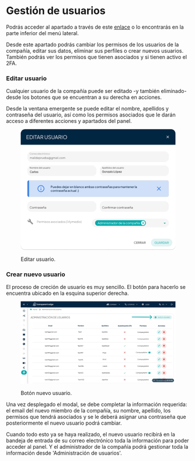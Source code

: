 # Gestión de usuarios

Podrás acceder al apartado a través de este [enlace](https://dashboard.transparentcdn.com/user/manager) o lo encontrarás en la parte inferior del menú lateral.

Desde este apartado podrás cambiar los permisos de los usuarios de la compañía, editar sus datos, eliminar sus perfiles o crear nuevos usuarios. También podrás ver los permisos que tienen asociados y si tienen activo el 2FA.&#x20;

### Editar usuario

Cualquier usuario de la compañía puede ser editado -y también eliminado- desde los botones que se encuentran a su derecha en acciones.

Desde la ventana emergente se puede editar el nombre, apellidos y contraseña del usuario, así como los permisos asociados que le darán acceso a diferentes acciones y apartados del panel.

<figure><img src="../../.gitbook/assets/editar-usuario.jpg" alt="" width="563"><figcaption><p>Editar usuario.</p></figcaption></figure>

### Crear nuevo usuario

El proceso de creción de usuario es muy sencillo. El botón para hacerlo se encuentra ubicado en la esquina superior derecha.

<figure><img src="../../.gitbook/assets/nuevo-usuario.jpg" alt="" width="563"><figcaption><p>Botón nuevo usuario.</p></figcaption></figure>

Una vez desplegado el modal, se debe completar la información requerida: el email del nuevo miembro de la compañía, su nombre, apellido, los permisos que tendrá asociados y se le deberá asignar una contraseña que posteriormente el nuevo usuario podrá cambiar.

Cuando todo esto ya se haya realizado, el nuevo usuario recibirá en la bandeja de entrada de su correo electrónico toda la información para poder acceder al panel. Y el administrador de la compañía podrá gestionar toda la información desde 'Administración de usuarios'.



